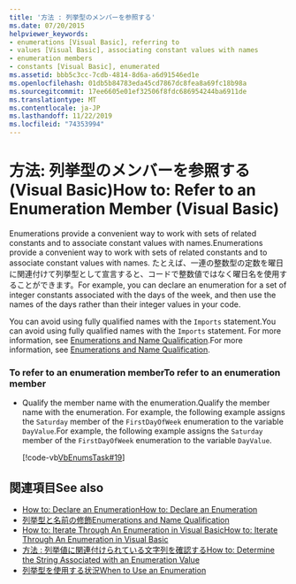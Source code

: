 ```yaml
---
title: '方法 : 列挙型のメンバーを参照する'
ms.date: 07/20/2015
helpviewer_keywords:
- enumerations [Visual Basic], referring to
- values [Visual Basic], associating constant values with names
- enumeration members
- constants [Visual Basic], enumerated
ms.assetid: bbb5c3cc-7cdb-4814-8d6a-a6d91546ed1e
ms.openlocfilehash: 01db5b84783eda45cd7867dc8fea8a69fc18b98a
ms.sourcegitcommit: 17ee6605e01ef32506f8fdc686954244ba6911de
ms.translationtype: MT
ms.contentlocale: ja-JP
ms.lasthandoff: 11/22/2019
ms.locfileid: "74353994"
---
```

# <a name="how-to-refer-to-an-enumeration-member-visual-basic"></a><span data-ttu-id="2d507-102">方法: 列挙型のメンバーを参照する (Visual Basic)</span><span class="sxs-lookup"><span data-stu-id="2d507-102">How to: Refer to an Enumeration Member (Visual Basic)</span></span>
<span data-ttu-id="2d507-103">Enumerations provide a convenient way to work with sets of related constants and to associate constant values with names.</span><span class="sxs-lookup"><span data-stu-id="2d507-103">Enumerations provide a convenient way to work with sets of related constants and to associate constant values with names.</span></span> <span data-ttu-id="2d507-104">たとえば、一連の整数型の定数を曜日に関連付けて列挙型として宣言すると、コードで整数値ではなく曜日名を使用することができます。</span><span class="sxs-lookup"><span data-stu-id="2d507-104">For example, you can declare an enumeration for a set of integer constants associated with the days of the week, and then use the names of the days rather than their integer values in your code.</span></span>  
  
 <span data-ttu-id="2d507-105">You can avoid using fully qualified names with the `Imports` statement.</span><span class="sxs-lookup"><span data-stu-id="2d507-105">You can avoid using fully qualified names with the `Imports` statement.</span></span> <span data-ttu-id="2d507-106">For more information, see [Enumerations and Name Qualification](../../../../visual-basic/programming-guide/language-features/constants-enums/enumerations-and-name-qualification.md).</span><span class="sxs-lookup"><span data-stu-id="2d507-106">For more information, see [Enumerations and Name Qualification](../../../../visual-basic/programming-guide/language-features/constants-enums/enumerations-and-name-qualification.md).</span></span>  
  
### <a name="to-refer-to-an-enumeration-member"></a><span data-ttu-id="2d507-107">To refer to an enumeration member</span><span class="sxs-lookup"><span data-stu-id="2d507-107">To refer to an enumeration member</span></span>  
  
- <span data-ttu-id="2d507-108">Qualify the member name with the enumeration.</span><span class="sxs-lookup"><span data-stu-id="2d507-108">Qualify the member name with the enumeration.</span></span> <span data-ttu-id="2d507-109">For example, the following example assigns the `Saturday` member of the `FirstDayOfWeek` enumeration to the variable `DayValue`.</span><span class="sxs-lookup"><span data-stu-id="2d507-109">For example, the following example assigns the `Saturday` member of the `FirstDayOfWeek` enumeration to the variable `DayValue`.</span></span>  
  
     [!code-vb[VbEnumsTask#19](~/samples/snippets/visualbasic/VS_Snippets_VBCSharp/VbEnumsTask/VB/Class2.vb#19)]  
  
## <a name="see-also"></a><span data-ttu-id="2d507-110">関連項目</span><span class="sxs-lookup"><span data-stu-id="2d507-110">See also</span></span>

- [<span data-ttu-id="2d507-111">How to: Declare an Enumeration</span><span class="sxs-lookup"><span data-stu-id="2d507-111">How to: Declare an Enumeration</span></span>](../../../../visual-basic/programming-guide/language-features/constants-enums/how-to-declare-enumerations.md)
- [<span data-ttu-id="2d507-112">列挙型と名前の修飾</span><span class="sxs-lookup"><span data-stu-id="2d507-112">Enumerations and Name Qualification</span></span>](../../../../visual-basic/programming-guide/language-features/constants-enums/enumerations-and-name-qualification.md)
- [<span data-ttu-id="2d507-113">How to: Iterate Through An Enumeration in Visual Basic</span><span class="sxs-lookup"><span data-stu-id="2d507-113">How to: Iterate Through An Enumeration in Visual Basic</span></span>](../../../../visual-basic/programming-guide/language-features/constants-enums/how-to-iterate-through-an-enumeration.md)
- [<span data-ttu-id="2d507-114">方法 : 列挙値に関連付けられている文字列を確認する</span><span class="sxs-lookup"><span data-stu-id="2d507-114">How to: Determine the String Associated with an Enumeration Value</span></span>](../../../../visual-basic/programming-guide/language-features/constants-enums/how-to-determine-the-string-associated-with-an-enumeration-value.md)
- [<span data-ttu-id="2d507-115">列挙型を使用する状況</span><span class="sxs-lookup"><span data-stu-id="2d507-115">When to Use an Enumeration</span></span>](../../../../visual-basic/programming-guide/language-features/constants-enums/when-to-use-an-enumeration.md)
